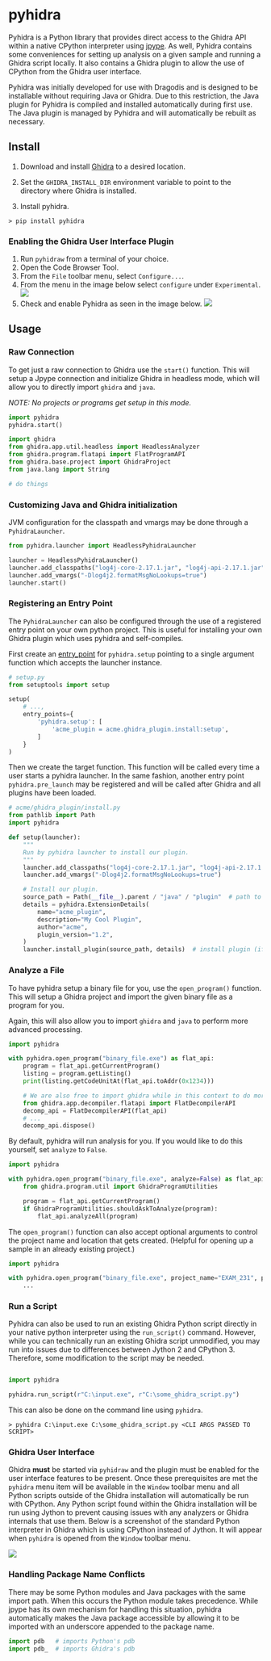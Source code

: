 # pyhidra

Pyhidra is a Python library that provides direct access to the Ghidra API within a native CPython interpreter using [jpype](https://jpype.readthedocs.io/en/latest). As well, Pyhidra contains some conveniences for setting up analysis on a given sample and running a Ghidra script locally. It also contains a Ghidra plugin to allow the use of CPython from the
Ghidra user interface.

Pyhidra was initially developed for use with Dragodis and is designed to be installable without requiring Java or Ghidra. Due to this restriction, the Java plugin for Pyhidra is compiled and installed automatically during first use. The Java plugin is managed by Pyhidra and will automatically be rebuilt as necessary.


## Install

1. Download and install [Ghidra](https://github.com/NationalSecurityAgency/ghidra/releases) to a desired location.

1. Set the `GHIDRA_INSTALL_DIR` environment variable to point to the directory where Ghidra is installed.

1. Install pyhidra.

```console
> pip install pyhidra
```
### Enabling the Ghidra User Interface Plugin

1. Run `pyhidraw` from a terminal of your choice.
2. Open the Code Browser Tool.
3. From the `File` toolbar menu, select `Configure...`.
4. From the menu in the image below select `configure` under `Experimental`.
 ![](https://raw.githubusercontent.com/Defense-Cyber-Crime-Center/pyhidra/master/images/image-20220111154029764.png)
5. Check and enable Pyhidra as seen in the image below.
 ![](https://raw.githubusercontent.com/Defense-Cyber-Crime-Center/pyhidra/master/images/image-20220111154120531.png)

## Usage


### Raw Connection

To get just a raw connection to Ghidra use the `start()` function.
This will setup a Jpype connection and initialize Ghidra in headless mode,
which will allow you to directly import `ghidra` and `java`.

*NOTE: No projects or programs get setup in this mode.*

```python
import pyhidra
pyhidra.start()

import ghidra
from ghidra.app.util.headless import HeadlessAnalyzer
from ghidra.program.flatapi import FlatProgramAPI
from ghidra.base.project import GhidraProject
from java.lang import String

# do things
```

### Customizing Java and Ghidra initialization

JVM configuration for the classpath and vmargs may be done through a `PyhidraLauncher`.

```python
from pyhidra.launcher import HeadlessPyhidraLauncher

launcher = HeadlessPyhidraLauncher()
launcher.add_classpaths("log4j-core-2.17.1.jar", "log4j-api-2.17.1.jar")
launcher.add_vmargs("-Dlog4j2.formatMsgNoLookups=true")
launcher.start()
```

### Registering an Entry Point

The `PyhidraLauncher` can also be configured through the use of a registered entry point on your own python project.
This is useful for installing your own Ghidra plugin which uses pyhidra and self-compiles.

First create an [entry_point](https://setuptools.pypa.io/en/latest/userguide/entry_point.html) for `pyhidra.setup`
pointing to a single argument function which accepts the launcher instance.

```python
# setup.py
from setuptools import setup

setup(
    # ...,
    entry_points={
        'pyhidra.setup': [
            'acme_plugin = acme.ghidra_plugin.install:setup',
        ]
    }
)
```


Then we create the target function.
This function will be called every time a user starts a pyhidra launcher.
In the same fashion, another entry point `pyhidra.pre_launch` may be registered and will be called after Ghidra and all
plugins have been loaded.

```python
# acme/ghidra_plugin/install.py
from pathlib import Path
import pyhidra

def setup(launcher):
    """
    Run by pyhidra launcher to install our plugin.
    """
    launcher.add_classpaths("log4j-core-2.17.1.jar", "log4j-api-2.17.1.jar")
    launcher.add_vmargs("-Dlog4j2.formatMsgNoLookups=true")

    # Install our plugin.
    source_path = Path(__file__).parent / "java" / "plugin"  # path to uncompiled .java code
    details = pyhidra.ExtensionDetails(
        name="acme_plugin",
        description="My Cool Plugin",
        author="acme",
        plugin_version="1.2",
    )
    launcher.install_plugin(source_path, details)  # install plugin (if not already)
```


### Analyze a File

To have pyhidra setup a binary file for you, use the `open_program()` function.
This will setup a Ghidra project and import the given binary file as a program for you.

Again, this will also allow you to import `ghidra` and `java` to perform more advanced processing.

```python
import pyhidra

with pyhidra.open_program("binary_file.exe") as flat_api:
    program = flat_api.getCurrentProgram()
    listing = program.getListing()
    print(listing.getCodeUnitAt(flat_api.toAddr(0x1234)))

    # We are also free to import ghidra while in this context to do more advanced things.
    from ghidra.app.decompiler.flatapi import FlatDecompilerAPI
    decomp_api = FlatDecompilerAPI(flat_api)
    # ...
    decomp_api.dispose()
```

By default, pyhidra will run analysis for you. If you would like to do this yourself, set `analyze` to `False`.

```python
import pyhidra

with pyhidra.open_program("binary_file.exe", analyze=False) as flat_api:
    from ghidra.program.util import GhidraProgramUtilities

    program = flat_api.getCurrentProgram()
    if GhidraProgramUtilities.shouldAskToAnalyze(program):
        flat_api.analyzeAll(program)
```


The `open_program()` function can also accept optional arguments to control the project name and location that gets created.
(Helpful for opening up a sample in an already existing project.)

```python
import pyhidra

with pyhidra.open_program("binary_file.exe", project_name="EXAM_231", project_location=r"C:\exams\231") as flat_api:
    ...
```


### Run a Script

Pyhidra can also be used to run an existing Ghidra Python script directly in your native python interpreter
using the `run_script()` command.
However, while you can technically run an existing Ghidra script unmodified, you may
run into issues due to differences between Jython 2 and CPython 3.
Therefore, some modification to the script may be needed.

```python

import pyhidra

pyhidra.run_script(r"C:\input.exe", r"C:\some_ghidra_script.py")
```

This can also be done on the command line using `pyhidra`.

```console
> pyhidra C:\input.exe C:\some_ghidra_script.py <CLI ARGS PASSED TO SCRIPT>
```

### Ghidra User Interface

Ghidra **must** be started via `pyhidraw` and the plugin must be enabled for the user interface features to be present. Once these prerequisites are met the `pyhidra` menu item will be available in the `Window` toolbar menu and all Python scripts outside of the Ghidra installation will automatically be run with CPython. Any Python script found within the Ghidra installation will be run using Jython to prevent causing issues with any analyzers or Ghidra internals that use them. Below is a screenshot of the standard Python interpreter in Ghidra which is using CPython instead of Jython. It will appear when `pyhidra` is opened from the `Window` toolbar menu.

![](https://raw.githubusercontent.com/Defense-Cyber-Crime-Center/pyhidra/master/images/image-20220111152440065.png)

### Handling Package Name Conflicts

There may be some Python modules and Java packages with the same import path. When this occurs the Python module takes precedence.
While jpype has its own mechanism for handling this situation, pyhidra automatically makes the Java package accessible by allowing
it to be imported with an underscore appended to the package name.

```python
import pdb   # imports Python's pdb
import pdb_  # imports Ghidra's pdb
```
